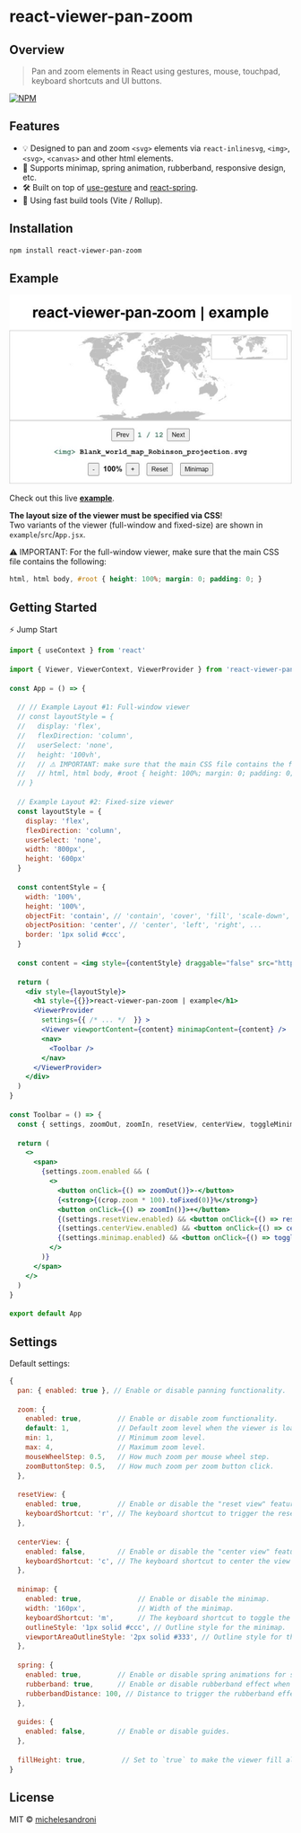 # react-viewer-pan-zoom

## Overview

> Pan and zoom elements in React using gestures, mouse, touchpad, keyboard shortcuts and UI buttons.

[![NPM](https://img.shields.io/npm/v/react-viewer-pan-zoom.svg)](https://www.npmjs.com/package/react-viewer-pan-zoom)

## Features

* 💡 Designed to pan and zoom `<svg>` elements via `react-inlinesvg`, `<img>`, `<svg>`, `<canvas>` and other html elements.
* 🧭 Supports minimap, spring animation, rubberband, responsive design, etc.
* 🛠️ Built on top of [use-gesture](https://github.com/pmndrs/use-gesture) and [react-spring](https://www.react-spring.dev).
* 🚀 Using fast build tools (Vite / Rollup).

## Installation

```bash
npm install react-viewer-pan-zoom
```

## Example

[![Example](assets/example.jpg)](https://michelesandroni.github.io/react-viewer-pan-zoom)

Check out this live **[example](https://michelesandroni.github.io/react-viewer-pan-zoom)**.

**The layout size of the viewer must be specified via CSS**!  
Two variants of the viewer (full-window and fixed-size) are shown in `example`/`src`/`App.jsx`.

⚠️ IMPORTANT: For the full-window viewer, make sure that the main CSS file contains the following:

```css
html, html body, #root { height: 100%; margin: 0; padding: 0; }
```

## Getting Started

⚡️ Jump Start

```jsx
import { useContext } from 'react'

import { Viewer, ViewerContext, ViewerProvider } from 'react-viewer-pan-zoom'

const App = () => {

  // // Example Layout #1: Full-window viewer
  // const layoutStyle = {
  //   display: 'flex',
  //   flexDirection: 'column',
  //   userSelect: 'none',
  //   height: '100vh',
  //   // ⚠️ IMPORTANT: make sure that the main CSS file contains the following:
  //   // html, html body, #root { height: 100%; margin: 0; padding: 0; }
  // }

  // Example Layout #2: Fixed-size viewer
  const layoutStyle = {
    display: 'flex',
    flexDirection: 'column',
    userSelect: 'none',
    width: '800px',
    height: '600px'
  }

  const contentStyle = {
    width: '100%',
    height: '100%',
    objectFit: 'contain', // 'contain', 'cover', 'fill', 'scale-down', ...
    objectPosition: 'center', // 'center', 'left', 'right', ...
    border: '1px solid #ccc',
  }

  const content = <img style={contentStyle} draggable="false" src="https://upload.wikimedia.org/wikipedia/commons/f/fc/Blank_world_map_Robinson_projection.svg" />

  return (
    <div style={layoutStyle}>
      <h1 style={{}}>react-viewer-pan-zoom | example</h1>
      <ViewerProvider
        settings={{ /* ... */  }} >
        <Viewer viewportContent={content} minimapContent={content} />
        <nav>
          <Toolbar />
        </nav>
      </ViewerProvider>
    </div>
  )
}

const Toolbar = () => {
  const { settings, zoomOut, zoomIn, resetView, centerView, toggleMinimap, crop } = useContext(ViewerContext)

  return (
    <>
      <span>
        {settings.zoom.enabled && (
          <>
            <button onClick={() => zoomOut()}>-</button>
            {<strong>{(crop.zoom * 100).toFixed(0)}%</strong>}
            <button onClick={() => zoomIn()}>+</button>
            {(settings.resetView.enabled) && <button onClick={() => resetView()}>Reset</button>}
            {(settings.centerView.enabled) && <button onClick={() => centerView()}>Center</button>}
            {(settings.minimap.enabled) && <button onClick={() => toggleMinimap()}>Minimap</button>}
          </>
        )}
      </span>
    </>
  )
}

export default App
```

## Settings

Default settings:

```jsx
{
  pan: { enabled: true }, // Enable or disable panning functionality.
  
  zoom: { 
    enabled: true,         // Enable or disable zoom functionality.
    default: 1,            // Default zoom level when the viewer is loaded.
    min: 1,                // Minimum zoom level.
    max: 4,                // Maximum zoom level.
    mouseWheelStep: 0.5,   // How much zoom per mouse wheel step.
    zoomButtonStep: 0.5,   // How much zoom per zoom button click.
  },
  
  resetView: { 
    enabled: true,         // Enable or disable the "reset view" feature.
    keyboardShortcut: 'r', // The keyboard shortcut to trigger the reset view (set to `false` to disable).
  },
  
  centerView: { 
    enabled: false,        // Enable or disable the "center view" feature.
    keyboardShortcut: 'c', // The keyboard shortcut to center the view (set to `false` to disable).
  },
  
  minimap: { 
    enabled: true,              // Enable or disable the minimap.
    width: '160px',             // Width of the minimap.
    keyboardShortcut: 'm',      // The keyboard shortcut to toggle the minimap (set to `false` to disable).
    outlineStyle: '1px solid #ccc', // Outline style for the minimap.
    viewportAreaOutlineStyle: '2px solid #333', // Outline style for the viewport area on the minimap.
  },
  
  spring: { 
    enabled: true,         // Enable or disable spring animations for smooth transitions.
    rubberband: true,      // Enable or disable rubberband effect when zooming or panning.
    rubberbandDistance: 100, // Distance to trigger the rubberband effect.
  },
  
  guides: { 
    enabled: false,        // Enable or disable guides.
  },
  
  fillHeight: true,         // Set to `true` to make the viewer fill all available height in the parent container.
}
```

## License

MIT © [michelesandroni](https://github.com/michelesandroni)
